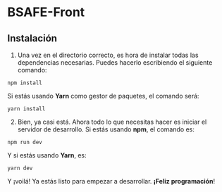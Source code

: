 # BSAFE-Front

## Instalación

1. Una vez en el directorio correcto, es hora de instalar todas las dependencias necesarias. Puedes hacerlo escribiendo el siguiente comando:

```
npm install
```
Si estás usando **Yarn** como gestor de paquetes, el comando será:

```
yarn install
```

2. Bien, ya casi está. Ahora todo lo que necesitas hacer es iniciar el servidor de desarrollo. Si estás usando **npm**, el comando es:

```
npm run dev
```
Y si estás usando **Yarn**, es:

```
yarn dev
```

Y ¡voilá! Ya estás listo para empezar a desarrollar. **¡Feliz programación**!
